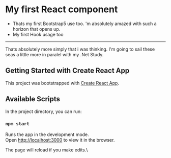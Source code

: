 # My first React component
 - Thats my first Bootstrap5 use too. 'm absolutely amazed with such a horizon that opens up.
 - My first Hook usage too
 ______________________________________________________________________________________________
 
 Thats absolutely more simply that i was thinking. I'm going to sail these seas a little more in paralel with my .Net Study.

## Getting Started with Create React App

This project was bootstrapped with [Create React App](https://github.com/facebook/create-react-app).

## Available Scripts

In the project directory, you can run:

### `npm start`

Runs the app in the development mode.\
Open [http://localhost:3000](http://localhost:3000) to view it in the browser.

The page will reload if you make edits.\




